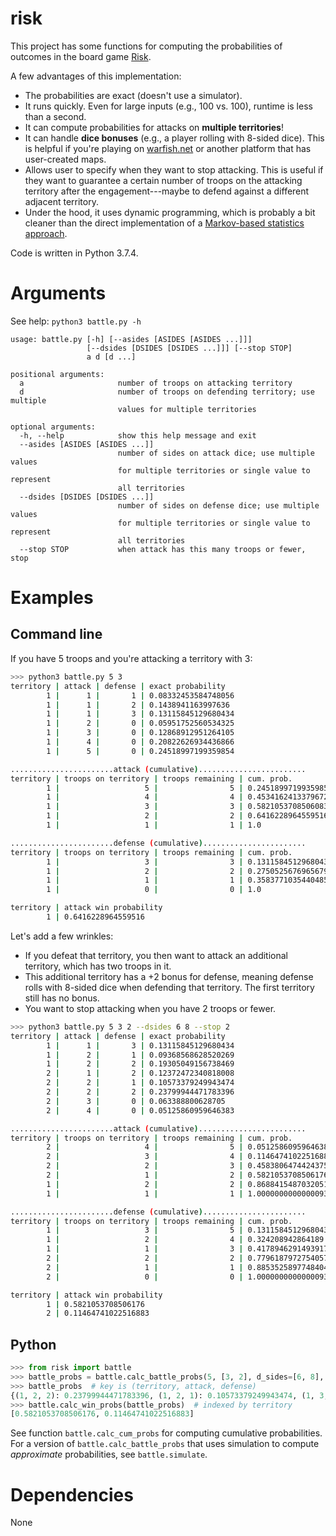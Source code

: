 # risk

This project has some functions for computing the probabilities of outcomes in the board game [Risk](https://en.wikipedia.org/wiki/Risk_(game)).

A few advantages of this implementation:
* The probabilities are exact (doesn't use a simulator).
* It runs quickly. Even for large inputs (e.g., 100 vs. 100), runtime is less than a second.
* It can compute probabilities for attacks on **multiple territories**!
* It can handle **dice bonuses** (e.g., a player rolling with 8-sided dice). This is helpful if you're playing on [warfish.net](www.warfish.net) or another platform that has user-created maps.
* Allows user to specify when they want to stop attacking. This is useful if they want to guarantee a certain number of troops on the attacking territory after the engagement---maybe to defend against a different adjacent territory.
* Under the hood, it uses dynamic programming, which is probably a bit cleaner than the direct implementation of a [Markov-based statistics approach](http://www4.stat.ncsu.edu/~jaosborn/research/RISK.pdf).

Code is written in Python 3.7.4.


# Arguments

See help: `python3 battle.py -h`

```
usage: battle.py [-h] [--asides [ASIDES [ASIDES ...]]]
                 [--dsides [DSIDES [DSIDES ...]]] [--stop STOP]
                 a d [d ...]

positional arguments:
  a                     number of troops on attacking territory
  d                     number of troops on defending territory; use multiple
                        values for multiple territories

optional arguments:
  -h, --help            show this help message and exit
  --asides [ASIDES [ASIDES ...]]
                        number of sides on attack dice; use multiple values
                        for multiple territories or single value to represent
                        all territories
  --dsides [DSIDES [DSIDES ...]]
                        number of sides on defense dice; use multiple values
                        for multiple territories or single value to represent
                        all territories
  --stop STOP           when attack has this many troops or fewer, stop
```


# Examples

## Command line

If you have 5 troops and you're attacking a territory with 3:

```bash
>>> python3 battle.py 5 3
territory | attack | defense | exact probability
        1 |      1 |       1 | 0.08332453584748056
        1 |      1 |       2 | 0.1438941163997636
        1 |      1 |       3 | 0.13115845129680434
        1 |      2 |       0 | 0.05951752560534325
        1 |      3 |       0 | 0.12868912951264105
        1 |      4 |       0 | 0.20822626934436866
        1 |      5 |       0 | 0.24518997199359854

.......................attack (cumulative)........................
territory | troops on territory | troops remaining | cum. prob.
        1 |                   5 |                5 | 0.24518997199359854
        1 |                   4 |                4 | 0.4534162413379672
        1 |                   3 |                3 | 0.5821053708506083
        1 |                   2 |                2 | 0.6416228964559516
        1 |                   1 |                1 | 1.0

.......................defense (cumulative).......................
territory | troops on territory | troops remaining | cum. prob.
        1 |                   3 |                3 | 0.13115845129680434
        1 |                   2 |                2 | 0.27505256769656794
        1 |                   1 |                1 | 0.3583771035440485
        1 |                   0 |                0 | 1.0

territory | attack win probability
        1 | 0.6416228964559516
```

Let's add a few wrinkles:
* If you defeat that territory, you then want to attack an additional territory, which has two troops in it.
* This additional territory has a +2 bonus for defense, meaning defense rolls with 8-sided dice when defending that territory. The first territory still has no bonus.
* You want to stop attacking when you have 2 troops or fewer.

```bash
>>> python3 battle.py 5 3 2 --dsides 6 8 --stop 2
territory | attack | defense | exact probability
        1 |      1 |       3 | 0.13115845129680434
        1 |      2 |       1 | 0.09368568628520269
        1 |      2 |       2 | 0.19305049156738469
        2 |      1 |       2 | 0.12372472340818008
        2 |      2 |       1 | 0.10573379249943474
        2 |      2 |       2 | 0.23799944471783396
        2 |      3 |       0 | 0.063388800628705
        2 |      4 |       0 | 0.05125860959646383

.......................attack (cumulative)........................
territory | troops on territory | troops remaining | cum. prob.
        2 |                   4 |                5 | 0.05125860959646383
        2 |                   3 |                4 | 0.11464741022516883
        2 |                   2 |                3 | 0.4583806474424375
        2 |                   1 |                2 | 0.5821053708506176
        1 |                   2 |                2 | 0.8688415487032051
        1 |                   1 |                1 | 1.0000000000000093

.......................defense (cumulative).......................
territory | troops on territory | troops remaining | cum. prob.
        1 |                   3 |                5 | 0.13115845129680434
        1 |                   2 |                4 | 0.324208942864189
        1 |                   1 |                3 | 0.4178946291493917
        2 |                   2 |                2 | 0.7796187972754057
        2 |                   1 |                1 | 0.8853525897748404
        2 |                   0 |                0 | 1.0000000000000093

territory | attack win probability
        1 | 0.5821053708506176
        2 | 0.11464741022516883
```


## Python

```python
>>> from risk import battle
>>> battle_probs = battle.calc_battle_probs(5, [3, 2], d_sides=[6, 8], stop=2)
>>> battle_probs  # key is (territory, attack, defense)
{(1, 2, 2): 0.23799944471783396, (1, 2, 1): 0.10573379249943474, (1, 3, 0): 0.063388800628705, (1, 4, 0): 0.05125860959646383, (1, 1, 2): 0.12372472340818008, (0, 2, 1): 0.09368568628520269, (0, 1, 3): 0.13115845129680434, (0, 2, 2): 0.19305049156738469}
>>> battle.calc_win_probs(battle_probs)  # indexed by territory
[0.5821053708506176, 0.11464741022516883]
```

See function `battle.calc_cum_probs` for computing cumulative probabilities. For a version of `battle.calc_battle_probs` that uses simulation to compute *approximate* probabilities, see `battle.simulate`.


# Dependencies
None
